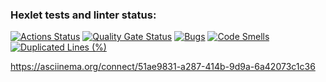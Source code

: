 ### Hexlet tests and linter status:
[![Actions Status](https://github.com/DemExt/python-project-49/actions/workflows/hexlet-check.yml/badge.svg)](https://github.com/DemExt/python-project-49/actions)
[![Quality Gate Status](https://sonarcloud.io/api/project_badges/measure?project=DemExt_python-project-49&metric=alert_status)](https://sonarcloud.io/summary/new_code?id=DemExt_python-project-49)
[![Bugs](https://sonarcloud.io/api/project_badges/measure?project=DemExt_python-project-49&metric=bugs)](https://sonarcloud.io/summary/new_code?id=DemExt_python-project-49)
[![Code Smells](https://sonarcloud.io/api/project_badges/measure?project=DemExt_python-project-49&metric=code_smells)](https://sonarcloud.io/summary/new_code?id=DemExt_python-project-49)
[![Duplicated Lines (%)](https://sonarcloud.io/api/project_badges/measure?project=DemExt_python-project-49&metric=duplicated_lines_density)](https://sonarcloud.io/summary/new_code?id=DemExt_python-project-49)

https://asciinema.org/connect/51ae9831-a287-414b-9d9a-6a42073c1c36